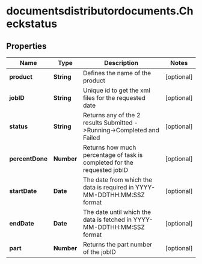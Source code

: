 # documentsdistributordocuments.Checkstatus

## Properties

Name | Type | Description | Notes
------------ | ------------- | ------------- | -------------
**product** | **String** | Defines the name of the product | [optional] 
**jobID** | **String** | Unique id to get the xml files for the requested date | [optional] 
**status** | **String** | Returns any of the 2 results Submitted -&gt;Running-&gt;Completed and Failed | [optional] 
**percentDone** | **Number** | Returns how much percentage of  task is completed for the requested jobID | [optional] 
**startDate** | **Date** | The date from which the data is required in YYYY-MM-DDTHH:MM:SSZ format | [optional] 
**endDate** | **Date** | The date until which the data is fetched in YYYY-MM-DDTHH:MM:SSZ format | [optional] 
**part** | **Number** | Returns the part number of the jobID | [optional] 


